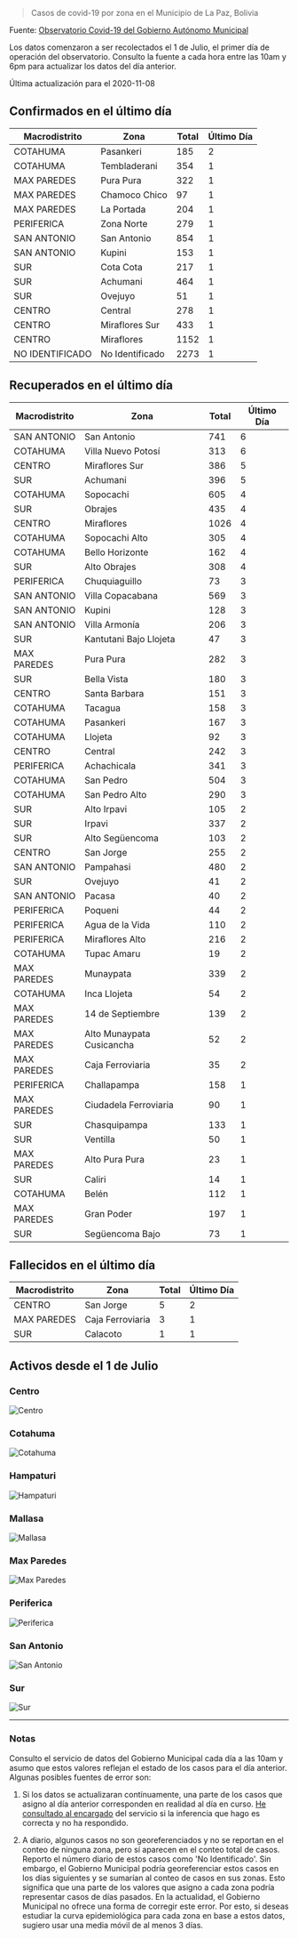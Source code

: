 > Casos de covid-19 por zona en el Municipio de La Paz, Bolivia

Fuente: [Observatorio Covid-19 del Gobierno Autónomo Municipal](http://observatoriocovid19.lapaz.bo/observatorio/index.php/datos-abiertos-covid)

Los datos comenzaron a ser recolectados el 1 de Julio, el primer día de operación del observatorio. Consulto la fuente a cada hora entre las 10am y 6pm para actualizar los datos del día anterior.

Última actualización para el 2020-11-08

## Confirmados en el último día

| Macrodistrito   | Zona            |   Total |   Último Día |
|-----------------|-----------------|---------|--------------|
| COTAHUMA        | Pasankeri       |     185 |            2 |
| COTAHUMA        | Tembladerani    |     354 |            1 |
| MAX PAREDES     | Pura Pura       |     322 |            1 |
| MAX PAREDES     | Chamoco Chico   |      97 |            1 |
| MAX PAREDES     | La Portada      |     204 |            1 |
| PERIFERICA      | Zona Norte      |     279 |            1 |
| SAN ANTONIO     | San Antonio     |     854 |            1 |
| SAN ANTONIO     | Kupini          |     153 |            1 |
| SUR             | Cota Cota       |     217 |            1 |
| SUR             | Achumani        |     464 |            1 |
| SUR             | Ovejuyo         |      51 |            1 |
| CENTRO          | Central         |     278 |            1 |
| CENTRO          | Miraflores Sur  |     433 |            1 |
| CENTRO          | Miraflores      |    1152 |            1 |
| NO IDENTIFICADO | No Identificado |    2273 |            1 |

## Recuperados en el último día

| Macrodistrito   | Zona                      |   Total |   Último Día |
|-----------------|---------------------------|---------|--------------|
| SAN ANTONIO     | San Antonio               |     741 |            6 |
| COTAHUMA        | Villa Nuevo Potosí        |     313 |            6 |
| CENTRO          | Miraflores Sur            |     386 |            5 |
| SUR             | Achumani                  |     396 |            5 |
| COTAHUMA        | Sopocachi                 |     605 |            4 |
| SUR             | Obrajes                   |     435 |            4 |
| CENTRO          | Miraflores                |    1026 |            4 |
| COTAHUMA        | Sopocachi Alto            |     305 |            4 |
| COTAHUMA        | Bello Horizonte           |     162 |            4 |
| SUR             | Alto Obrajes              |     308 |            4 |
| PERIFERICA      | Chuquiaguillo             |      73 |            3 |
| SAN ANTONIO     | Villa Copacabana          |     569 |            3 |
| SAN ANTONIO     | Kupini                    |     128 |            3 |
| SAN ANTONIO     | Villa Armonía             |     206 |            3 |
| SUR             | Kantutani Bajo Llojeta    |      47 |            3 |
| MAX PAREDES     | Pura Pura                 |     282 |            3 |
| SUR             | Bella Vista               |     180 |            3 |
| CENTRO          | Santa Barbara             |     151 |            3 |
| COTAHUMA        | Tacagua                   |     158 |            3 |
| COTAHUMA        | Pasankeri                 |     167 |            3 |
| COTAHUMA        | Llojeta                   |      92 |            3 |
| CENTRO          | Central                   |     242 |            3 |
| PERIFERICA      | Achachicala               |     341 |            3 |
| COTAHUMA        | San Pedro                 |     504 |            3 |
| COTAHUMA        | San Pedro Alto            |     290 |            3 |
| SUR             | Alto Irpavi               |     105 |            2 |
| SUR             | Irpavi                    |     337 |            2 |
| SUR             | Alto Següencoma           |     103 |            2 |
| CENTRO          | San Jorge                 |     255 |            2 |
| SAN ANTONIO     | Pampahasi                 |     480 |            2 |
| SUR             | Ovejuyo                   |      41 |            2 |
| SAN ANTONIO     | Pacasa                    |      40 |            2 |
| PERIFERICA      | Poqueni                   |      44 |            2 |
| PERIFERICA      | Agua de la Vida           |     110 |            2 |
| PERIFERICA      | Miraflores Alto           |     216 |            2 |
| COTAHUMA        | Tupac Amaru               |      19 |            2 |
| MAX PAREDES     | Munaypata                 |     339 |            2 |
| COTAHUMA        | Inca Llojeta              |      54 |            2 |
| MAX PAREDES     | 14 de Septiembre          |     139 |            2 |
| MAX PAREDES     | Alto Munaypata Cusicancha |      52 |            2 |
| MAX PAREDES     | Caja Ferroviaria          |      35 |            2 |
| PERIFERICA      | Challapampa               |     158 |            1 |
| MAX PAREDES     | Ciudadela Ferroviaria     |      90 |            1 |
| SUR             | Chasquipampa              |     133 |            1 |
| SUR             | Ventilla                  |      50 |            1 |
| MAX PAREDES     | Alto Pura Pura            |      23 |            1 |
| SUR             | Caliri                    |      14 |            1 |
| COTAHUMA        | Belén                     |     112 |            1 |
| MAX PAREDES     | Gran Poder                |     197 |            1 |
| SUR             | Següencoma Bajo           |      73 |            1 |

## Fallecidos en el último día

| Macrodistrito   | Zona             |   Total |   Último Día |
|-----------------|------------------|---------|--------------|
| CENTRO          | San Jorge        |       5 |            2 |
| MAX PAREDES     | Caja Ferroviaria |       3 |            1 |
| SUR             | Calacoto         |       1 |            1 |

## Activos desde el 1 de Julio

### Centro

![Centro](plots/activos_centro.png)

### Cotahuma

![Cotahuma](plots/activos_cotahuma.png)

### Hampaturi

![Hampaturi](plots/activos_hampaturi.png)

### Mallasa

![Mallasa](plots/activos_mallasa.png)

### Max Paredes

![Max Paredes](plots/activos_max_paredes.png)

### Periferica

![Periferica](plots/activos_periferica.png)

### San Antonio

![San Antonio](plots/activos_san_antonio.png)

### Sur

![Sur](plots/activos_sur.png)

---

### Notas

Consulto el servicio de datos del Gobierno Municipal cada día a las 10am y asumo que estos valores reflejan el estado de los casos para el día anterior. Algunas posibles fuentes de error son:

1. Si los datos se actualizaran contínuamente, una parte de los casos que asigno al día anterior corresponden en realidad al día en curso. [He consultado al encargado](https://twitter.com/mauforonda/status/1278727234765959168) del servicio si la inferencia que hago es correcta y no ha respondido.

2. A diario, algunos casos no son georeferenciados y no se reportan en el conteo de ninguna zona, pero sí aparecen en el conteo total de casos. Reporto el número diario de estos casos como 'No Identificado'.  Sin embargo, el Gobierno Municipal podría georeferenciar estos casos en los días siguientes y se sumarían al conteo de casos en sus zonas. Esto significa que una parte de los valores que asigno a cada zona podría representar casos de días pasados. En la actualidad, el Gobierno Municipal no ofrece una forma de corregir este error. Por esto, si deseas estudiar la curva epidemiológica para cada zona en base a estos datos, sugiero usar una media móvil de al menos 3 días.